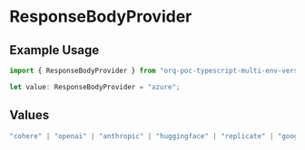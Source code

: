 # ResponseBodyProvider

## Example Usage

```typescript
import { ResponseBodyProvider } from "orq-poc-typescript-multi-env-version/models/operations";

let value: ResponseBodyProvider = "azure";
```

## Values

```typescript
"cohere" | "openai" | "anthropic" | "huggingface" | "replicate" | "google" | "google-ai" | "azure" | "aws" | "anyscale" | "perplexity" | "groq" | "fal" | "leonardoai" | "nvidia"
```